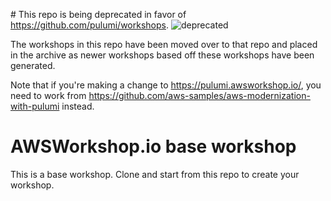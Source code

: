 ​# This repo is being deprecated in favor of https://github.com/pulumi/workshops.
![deprecated](https://img.shields.io/badge/repo%20status-deprecated-red)

The workshops in this repo have been moved over to that repo and placed in the archive as newer workshops based off these workshops have been generated.

Note that if you're making a change to https://pulumi.awsworkshop.io/, you need to work from https://github.com/aws-samples/aws-modernization-with-pulumi instead.

# AWSWorkshop.io base workshop 

This is a base workshop.  Clone and start from this repo to create your workshop.


